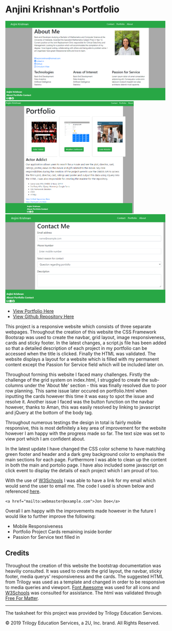 # Anjini Krishnan's Portfolio
<img src="Assets/css/completeAboutMe.png" width="500"  alt="Main Page"/>
<img src="Assets/css/portfolioPreview.png" height="350"  alt="Portfolio Page"/>
<img src="Assets/css/contactPreview.png" width="500"  alt="Contact Page" />

* [View Portfolio Here](https://anjkrish2608.github.io/portfolio/)
* [View Github Repository Here](https://github.com/anjkrish2608/portfolio)


This project is a responsive website which consists of three separate webpages. Throughout the creation of this website the CSS Framework Bootsrap was used to create the navbar, grid layout, image responsiveness, cards and sticky footer. In the latest changes, a script.js file has been added so that a detailed description of each project in my portfolio can be accessed when the title is clicked. Finally the HTML was validated. The website displays a layout for a website which is filled with my permanent content except the Passion for Service field which will be included later on.

Throughout forming this website I faced many challenges. Firstly the challenge of the grid system on index.html, I struggled to create the sub-columns under the 'About Me' section - this was finally resolved due to poor row planning. This same issue later occured on portfolio.html when inputting the cards however this time it was easy to spot the issue and resolve it. Another issue I faced was the button function on the navbar however, thanks to Aman, this was easily resolved by linking to javascript and jQuery at the bottom of the body tag. 

Throughout numerous testings the design in total is fairly mobile responsive, this is most definitely a key area of improvement for the website however I am happy with the progress made so far. The text size was set to view port which I am confident about.

In the latest update I have changed the CSS color scheme to have matching green footer and header and a dark grey background color to emphasis the main sections for each page. Furthermore I was able to clean up the content in both the main and portolio page. I have also included some javascript on click event to display the details of each project which I am proud of too.

With the use of [W3Schools](https://www.w3schools.com) I was able to have a link for my email which would send the user to email me. The code I used is shown below and referenced [here](https://www.w3schools.com/tags/tag_address.asp).
```
<a href="mailto:webmaster@example.com">Jon Doe</a>
```
Overall I am happy with the improvements made however in the future I would like to further improve the following:
* Mobile Responsiveness
* Portfolio Project Cards remaining inside border
* Passion for Service text filled in

## Credits
Throughout the creation of this website the bootstrap documentation was heaviliy consulted. It was used to create the grid layout, the navbar, sticky footer, media querys' responsiveness and the cards. The suggested HTML from Trilogy was used as a template and changed in order to be responsive to media queries and viewport. [Font Awesome](https://fontawesome.com/) was used for all icons and [W3Schools](https://w3schools.com) was consulted for assistance.
The html was validated through [Free For Matter](https://www.freeformatter.com/html-validator.html). 
- - -
The tasksheet for this project was provided by Trilogy Education Services. 

© 2019 Trilogy Education Services, a 2U, Inc. brand. All Rights Reserved.


